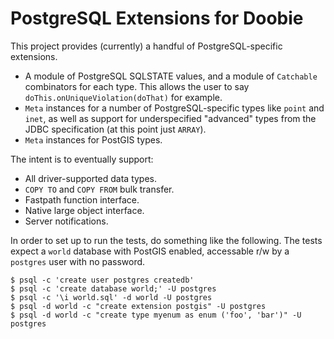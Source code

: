 # PostgreSQL Extensions for Doobie

This project provides (currently) a handful of PostgreSQL-specific extensions.

* A module of PostgreSQL SQLSTATE values, and a module of `Catchable` combinators for each type. This allows the user to say `doThis.onUniqueViolation(doThat)` for example.
* `Meta` instances for a number of PostgreSQL-specific types like `point` and `inet`, as well as support for underspecified "advanced" types from the JDBC specification (at this point just `ARRAY`).
* `Meta` instances for PostGIS types.

The intent is to eventually support:

* All driver-supported data types.
* `COPY TO` and `COPY FROM` bulk transfer.
* Fastpath function interface.
* Native large object interface.
* Server notifications.

In order to set up to run the tests, do something like the following. The tests expect a `world` database with PostGIS enabled, accessable r/w by a `postgres` user with no password.

```
$ psql -c 'create user postgres createdb'
$ psql -c 'create database world;' -U postgres
$ psql -c '\i world.sql' -d world -U postgres
$ psql -d world -c "create extension postgis" -U postgres
$ psql -d world -c "create type myenum as enum ('foo', 'bar')" -U postgres
```


